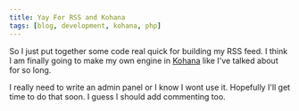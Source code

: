 ```yaml
---
title: Yay For RSS and Kohana
tags: [blog, development, kohana, php]
---
```


So I just put together some code real quick for building my RSS feed. I think I am finally going to make my own engine in [Kohana](http://kohanaphp.com) like I've talked about for so long.

I really need to write an admin panel or I know I wont use it. Hopefully I'll get time to do that soon. I guess I should add commenting too.
